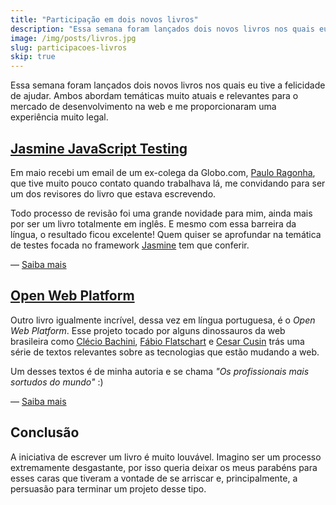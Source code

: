 ```yaml
---
title: "Participação em dois novos livros"
description: "Essa semana foram lançados dois novos livros nos quais eu tive a felicidade de ajudar. Ambos abordam temáticas muito atuais e relevantes para o mercado de desenvolvimento na web e me proporcionaram uma experiência muito legal."
image: /img/posts/livros.jpg
slug: participacoes-livros
skip: true
---
```


Essa semana foram lançados dois novos livros nos quais eu tive a felicidade de ajudar. Ambos abordam temáticas muito atuais e relevantes para o mercado de desenvolvimento na web e me proporcionaram uma experiência muito legal.

<!-- more -->

## [Jasmine JavaScript Testing](http://www.amazon.com/Jasmine-JavaScript-Testing-ebook/dp/B00ESX15MW)

Em maio recebi um email de um ex-colega da Globo.com, [Paulo Ragonha](http://paulo.ragonha.me/blog/), que tive muito pouco contato quando trabalhava lá, me convidando para ser um dos revisores do livro que estava escrevendo.

Todo processo de revisão foi uma grande novidade para mim, ainda mais por ser um livro totalmente em inglês. E mesmo com essa barreira da língua, o resultado ficou excelente! Quem quiser se aprofundar na temática de testes focada no framework [Jasmine](http://pivotal.github.io/jasmine/) tem que conferir.

&mdash; [Saiba mais](http://www.amazon.com/Jasmine-JavaScript-Testing-ebook/dp/B00ESX15MW)

## [Open Web Platform](http://www.brasport.com.br/informatica-e-tecnologia/programacao-br-2-3-4-5-6/open-web-platform.html)

Outro livro igualmente incrível, dessa vez em língua portuguesa, é o *Open Web Platform*. Esse projeto tocado por alguns dinossauros da web brasileira como [Clécio Bachini](http://www.soyuz.com.br/), [Fábio Flatschart](http://www.flatschart.com/) e [Cesar Cusin](http://www.cusin.com.br/) trás uma série de textos relevantes sobre as tecnologias que estão mudando a web.

Um desses textos é de minha autoria e se chama *"Os profissionais mais sortudos do mundo"* :)

&mdash; [Saiba mais](http://www.brasport.com.br/informatica-e-tecnologia/programacao-br-2-3-4-5-6/open-web-platform.html)

## Conclusão

A iniciativa de escrever um livro é muito louvável. Imagino ser um processo extremamente desgastante, por isso queria deixar os meus parabéns para esses caras que tiveram a vontade de se arriscar e, principalmente, a persuasão para terminar um projeto desse tipo.